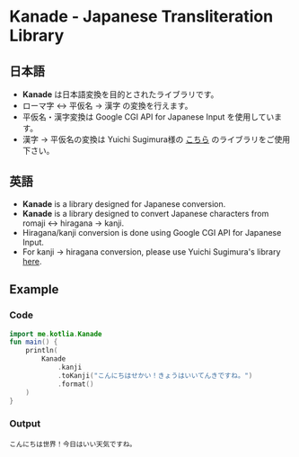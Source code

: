 # Kanade - Japanese Transliteration Library

## 日本語
* **Kanade** は日本語変換を目的とされたライブラリです。
* ローマ字 <-> 平仮名 -> 漢字 の変換を行えます。
* 平仮名・漢字変換は Google CGI API for Japanese Input を使用しています。
* 漢字 -> 平仮名の変換は Yuichi Sugimura様の [こちら](https://gitlab.com/ysugimura/kanhira) のライブラリをご使用下さい。

## 英語
* **Kanade** is a library designed for Japanese conversion.
* **Kanade** is a library designed to convert Japanese characters from romaji <-> hiragana -> kanji.
* Hiragana/kanji conversion is done using Google CGI API for Japanese Input.
* For kanji -> hiragana conversion, please use Yuichi Sugimura's library [here](https://gitlab.com/ysugimura/kanhira).

## Example
### Code
```kotlin
import me.kotlia.Kanade
fun main() {
    println(
        Kanade
            .kanji
            .toKanji("こんにちはせかい！きょうはいいてんきですね。")
            .format()
    )
}
```
### Output
```text
こんにちは世界！今日はいい天気ですね。
```